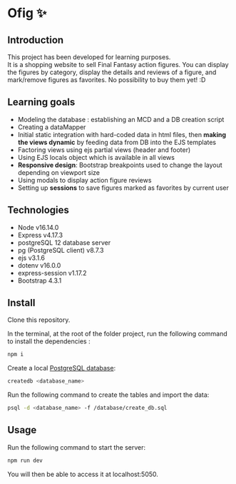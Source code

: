 # Ofig :sparkles:

## Introduction

This project has been developed for learning purposes.<br>
It is a shopping website to sell Final Fantasy action figures. You can display the figures by category, display the details and reviews of a figure, and mark/remove figures as favorites. No possibility to buy them yet! :D

## Learning goals

- Modeling the database : establishing an MCD and a DB creation script
- Creating a dataMapper
- Initial static integration with hard-coded data in html files, then __making the views dynamic__ by feeding data from DB into the EJS templates
- Factoring views using ejs partial views (header and footer)
- Using EJS locals object which is available in all views
- __Responsive design__: Bootstrap breakpoints used to change the layout depending on viewport size
- Using modals to display action figure reviews
- Setting up __sessions__ to save figures marked as favorites by current user

## Technologies

- Node v16.14.0
- Express v4.17.3
- postgreSQL 12 database server
- pg (PostgreSQL client) v8.7.3
- ejs v3.1.6
- dotenv v16.0.0
- express-session v1.17.2
- Bootstrap 4.3.1

## Install

Clone this repository.

In the terminal, at the root of the folder project, run the following command to install the dependencies :

```bash
npm i
```

Create a local [PostgreSQL database](https://www.postgresql.org/docs/12/app-createdb.html):

```bash
createdb <database_name>
```

Run the following command to create the tables and import the data:

```bash
psql -d <database_name> -f /database/create_db.sql
```

## Usage

Run the following command to start the server:

```bash
npm run dev
```

You will then be able to access it at localhost:5050.
